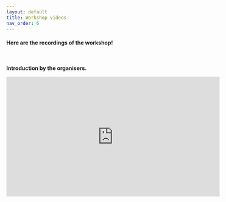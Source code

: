 ```yaml
---
layout: default
title: Workshop videos
nav_order: 6
---
```


#### Here are the recordings of the workshop!
<br />

**Introduction by the organisers.** 
<br />
<iframe width="560" height="315" src="https://www.youtube.com//embed/playlist?list=PLJt_8n4VLbEyddZheKqfE7RlRO6WKHBnU" frameborder="0" allow="autoplay; encrypted-media" allowfullscreen></iframe>

